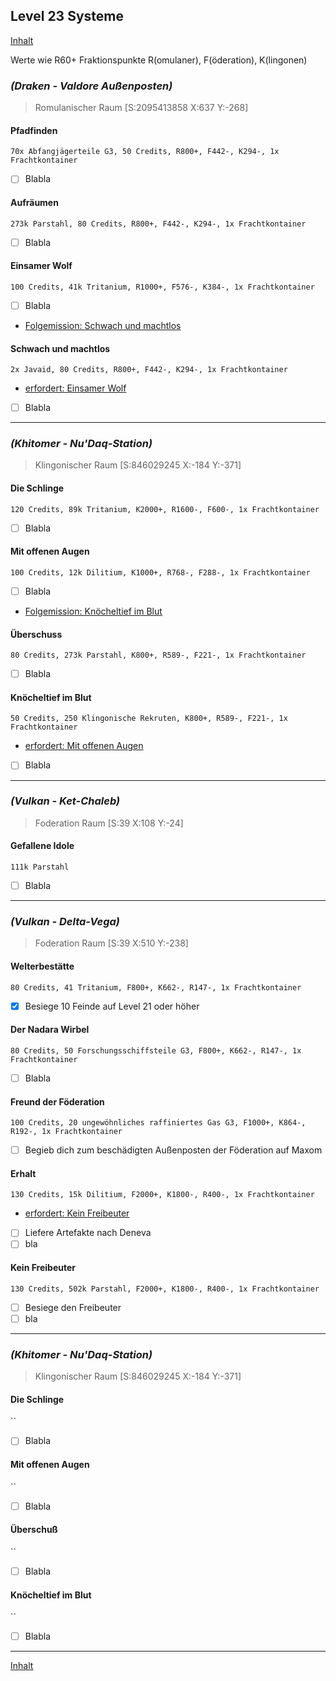 ## Level 23 Systeme

[Inhalt](README.md#inhalt)

Werte wie R60+ Fraktionspunkte R(omulaner), F(öderation), K(lingonen)

### _**(Draken - Valdore Außenposten)**_
> Romulanischer Raum [S:2095413858 X:637 Y:-268]

#### Pfadfinden
`70x Abfangjägerteile G3, 50 Credits, R800+, F442-, K294-, 1x Frachtkontainer`
- [ ] Blabla

#### Aufräumen
`273k Parstahl, 80 Credits, R800+, F442-, K294-, 1x Frachtkontainer`
- [ ] Blabla

#### Einsamer Wolf
`100 Credits, 41k Tritanium, R1000+, F576-, K384-, 1x Frachtkontainer`
- [ ] Blabla
- [Folgemission: Schwach und machtlos](#schwach-und-machtlos)

#### Schwach und machtlos
`2x Javaid, 80 Credits, R800+, F442-, K294-, 1x Frachtkontainer`
- [erfordert: Einsamer Wolf](#einsamer-wolf)
- [ ] Blabla

---

### _**(Khitomer - Nu'Daq-Station)**_
> Klingonischer Raum [S:846029245 X:-184 Y:-371]

#### Die Schlinge
`120 Credits, 89k Tritanium, K2000+, R1600-, F600-, 1x Frachtkontainer`
- [ ] Blabla

#### Mit offenen Augen
`100 Credits, 12k Dilitium, K1000+, R768-, F288-, 1x Frachtkontainer`
- [ ] Blabla
- [Folgemission: Knöcheltief im Blut](#knöcheltief-im-Blut)

#### Überschuss
`80 Credits, 273k Parstahl, K800+, R589-, F221-, 1x Frachtkontainer`
- [ ] Blabla

#### Knöcheltief im Blut
`50 Credits, 250 Klingonische Rekruten, K800+, R589-, F221-, 1x Frachtkontainer`
- [erfordert: Mit offenen Augen](#mit-offenen-augen)
- [ ] Blabla

---


### _**(Vulkan - Ket-Chaleb)**_
> Foderation Raum [S:39 X:108 Y:-24]

#### Gefallene Idole
`111k Parstahl`
- [ ] Blabla

---

### _**(Vulkan - Delta-Vega)**_
> Foderation Raum [S:39 X:510 Y:-238]

#### Welterbestätte 
`80 Credits, 41 Tritanium, F800+, K662-, R147-, 1x Frachtkontainer`
- [x] Besiege 10 Feinde auf Level 21 oder höher

#### Der Nadara Wirbel
`80 Credits, 50 Forschungsschiffsteile G3, F800+, K662-, R147-, 1x Frachtkontainer`
- [ ] Blabla

#### Freund der Föderation
`100 Credits, 20 ungewöhnliches raffiniertes Gas G3, F1000+, K864-, R192-, 1x Frachtkontainer`
- [ ] Begieb dich zum beschädigten Außenposten der Föderation auf Maxom

#### Erhalt
`130 Credits, 15k Dilitium, F2000+, K1800-, R400-, 1x Frachtkontainer` 
- [erfordert: Kein Freibeuter](#kein-freibeuter)
- [ ] Liefere Artefakte nach Deneva
- [ ] bla

#### Kein Freibeuter
`130 Credits, 502k Parstahl, F2000+, K1800-, R400-, 1x Frachtkontainer`
- [ ] Besiege den Freibeuter
- [ ] bla

---

### _**(Khitomer - Nu'Daq-Station)**_
> Klingonischer Raum [S:846029245 X:-184 Y:-371]

#### Die Schlinge
``
- [ ] Blabla

#### Mit offenen Augen
`` 
- [ ] Blabla

#### Überschuß 
``
- [ ] Blabla

#### Knöcheltief im Blut
``
- [ ] Blabla

---

[Inhalt](README.md#inhalt)
